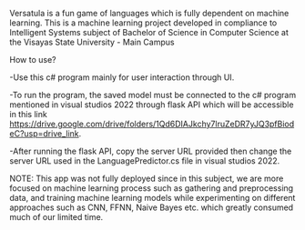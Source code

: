 Versatula is a fun game of languages which is fully dependent on machine learning.
This is a machine learning project developed in compliance to Intelligent Systems subject of Bachelor of Science in Computer Science at the Visayas State University - Main Campus

How to use?

-Use this c# program mainly for user interaction through UI.

-To run the program, the saved model must be connected to the c# program mentioned in visual studios 2022 through flask API which will be accessible in this link https://drive.google.com/drive/folders/1Qd6DIAJkchy7lruZeDR7yJQ3pfBiodeC?usp=drive_link.

-After running the flask API, copy the server URL provided then change the server URL used in the LanguagePredictor.cs file in visual studios 2022.

NOTE: This app was not fully deployed since in this subject, we are more focused on machine learning process such as gathering and preprocessing data, and training machine learning models while experimenting on different approaches such as CNN, FFNN, Naive Bayes etc. which greatly consumed much of our limited time. 
